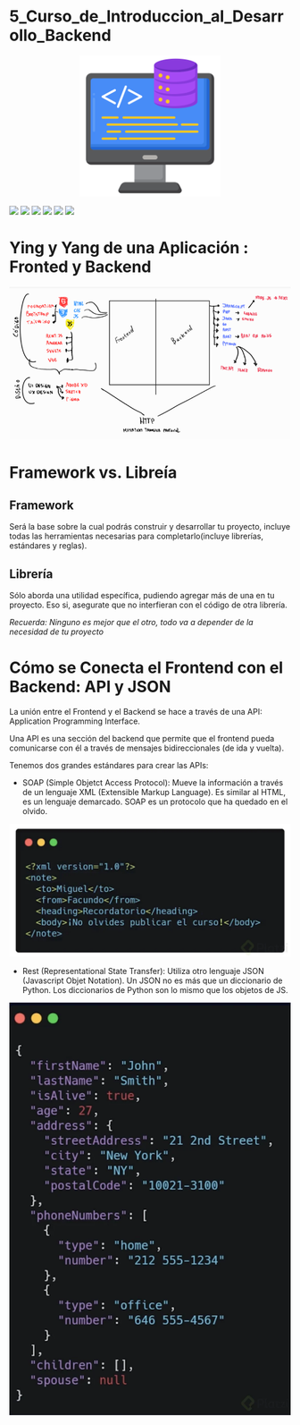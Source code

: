 # 5_Curso_de_Introduccion_al_Desarrollo_Backend

<p align="center"><img width=50% src="./Pictures/backend_logo.png"></p>

![](https://img.shields.io/github/stars/pandao/editor.md.svg) ![](https://img.shields.io/github/forks/pandao/editor.md.svg) ![](https://img.shields.io/github/tag/pandao/editor.md.svg) ![](https://img.shields.io/github/release/pandao/editor.md.svg) ![](https://img.shields.io/github/issues/pandao/editor.md.svg) ![](https://img.shields.io/bower/v/editor.md.svg)

# Ying y Yang de una Aplicación : Fronted y Backend

![Frontend y Backend](Pictures/frontend_and_backend.png)

# Framework vs. Libreía 

## Framework

Será la base sobre la cual podrás construir y desarrollar tu proyecto, incluye todas las herramientas necesarias para completarlo(incluye librerías, estándares y reglas). 

## Librería

Sólo aborda una utilidad específica, pudiendo agregar más de una en tu proyecto. Eso si, asegurate que no interfieran con el código de otra librería. 

*Recuerda: Ninguno es mejor que el otro, todo va a depender de la necesidad de tu proyecto*

# Cómo se Conecta el Frontend con el Backend: API y JSON

La unión entre el Frontend y el Backend se hace a través de una API: Application Programming Interface.

Una API es una sección del backend que permite que el frontend pueda comunicarse con él a través de mensajes bidireccionales (de ida y vuelta).

Tenemos dos grandes estándares para crear las APIs:

* SOAP (Simple Objetct Access Protocol): Mueve la información a través de un lenguaje XML (Extensible Markup Language). Es similar al HTML, es un lenguaje demarcado. SOAP es un protocolo que ha quedado en el olvido.

![SOAP](Pictures/xml-9789f17e-f0df-4689-a076-b072130d3904.webp)

* Rest (Representational State Transfer): Utiliza otro lenguaje JSON (Javascript Objet Notation). Un JSON no es más que un diccionario de Python. Los diccionarios de Python son lo mismo que los objetos de JS.

![REST](Pictures/JSON-438f581a-f61e-4d76-a1ab-f3c7a9c44575.webp)





